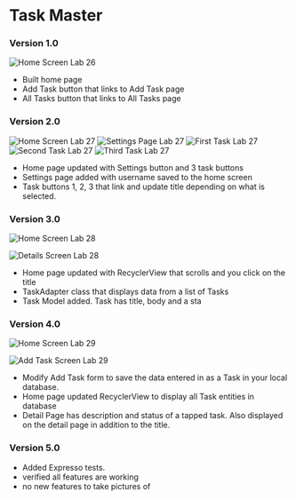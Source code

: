 # Task Master

### Version 1.0
![Home Screen Lab 26](screenshots/lab26-HomePage.png)

- Built home page
- Add Task button that links to Add Task page
- All Tasks button that links to All Tasks page

### Version 2.0
![Home Screen Lab 27](screenshots/lab27-HomePage.png)
![Settings Page Lab 27](screenshots/lab27-SettingsPage.png)
![First Task Lab 27](screenshots/lab27-firstDetail.png)
![Second Task Lab 27](screenshots/lab27-secondDetail.png)
![Third Task Lab 27](screenshots/lab27-thirdDetail.png)

- Home page updated with Settings button and 3 task buttons
- Settings page added with username saved to the home screen
- Task buttons 1, 2, 3 that link and update title depending on what is selected.

### Version 3.0
![Home Screen Lab 28](screenshots/lab28-HomePage.png)

![Details Screen Lab 28](screenshots/lab28-detailPage.png)


- Home page updated with RecyclerView that scrolls and you click on the title
- TaskAdapter class that displays data from a list of Tasks
- Task Model added. Task has title, body and a sta

### Version 4.0
![Home Screen Lab 29](screenshots/lab29-HomePage.png)

![Add Task Screen Lab 29](screenshots/lab29-AddTask.png)

- Modify Add Task form to save the data entered in as a Task in your local database.
- Home page updated RecyclerView to display all Task entities in database
- Detail Page has description and status of a tapped task. Also displayed on the detail page in addition to the title.

### Version 5.0

- Added Expresso tests.
- verified all features are working
- no new features to take pictures of